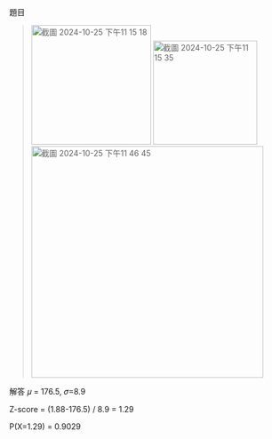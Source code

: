 題目
><img width="215" alt="截圖 2024-10-25 下午11 15 18" src="https://github.com/user-attachments/assets/cae2bc4d-1fcc-4828-bcf2-2d2294592487">
><img width="187" alt="截圖 2024-10-25 下午11 15 35" src="https://github.com/user-attachments/assets/82982cf4-4bff-4f85-831d-9fd067098123">
><img width="417" alt="截圖 2024-10-25 下午11 46 45" src="https://github.com/user-attachments/assets/cb263d4c-b164-4244-bf1d-1aed3fa2b41a">

解答
𝜇 = 176.5,  𝜎=8.9

Z-score = (1.88-176.5) / 8.9 = 1.29

P(X=1.29) = 0.9029



